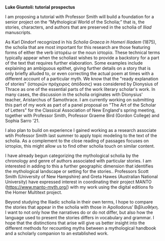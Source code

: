 
**Luke Giuntoli: tutorial prospectus**

I am proposing a tutorial with Professor Smith will build a foundation for a senior project on the “Mythological World of the Scholia;” that is, the stories, characters, and authors that are preserved in the scholia of *Iliad* manuscripts.

As Karl Dindorf recognized in his *Scholia Graeca in Homeri Iliadem* (1875), the scholia that are most important for this research are those featuring forms of either the verb ἱστορέω or the noun ἱστορία. These technical terms typically appear when the scholiast wishes to provide a backstory for a part of the text that requires further elaboration. Some examples include explaining an ambiguous epithet, giving further details on a story that is only briefly alluded to, or even correcting the actual poem at times with a different account of a particular myth.  We know that the "ready explanation of stories" (ἱστοριῶν πρόχειρος ἀπόδοσις) was considered by Dionysius of Thrace as one of the essential parts of the work literary scholar's work.  In many cases, the discussion in the scholia originates with Dionysius' teacher, Aristarchus of Samothrace.  I am currently working on submitting this part of my work as part of a panel proposal on "The Art of the Scholar of Letters" for the Classical Association of New England's spring meeting, together with Professor Smith, Professor Graeme Bird (Gordon College) and Sophia Sarro '21.

I also plan to build on experience I gained working as a research associate wtih Professor Smith last summer to apply topic modeling to the text of the scholia.  As a complement to the close reading of passages focuses on ἱστορίαι, this might allow us to find other scholia touch on similar content.

I have already begun categorizing the mythological scholia by the chronology and genre of authors associated with particular stories.  I am interested in adding to this a further geographic dimension that identifies the mythological landscape or setting for the stories..  Professors Scott Smith (University of New Hampshire) and Greta Hawes (Australian National University) have expressed interest in coordinating their project MANTO (https://www.manto-myth.org/) with my work using the digital editions fo the Homer Multitext project.

Beyond studying the Iliadic scholia in their own terms, I hope to compare the stories that appear in the scholia with those in Apollodorus’ Βιβλιοθήκη.  I want to not only how the narratives do or do not differ, but also how the language used to present the stories differs in vocabulary and grammar. I hope that the distinctions that arise will give us better insight into the different methods for recounting myths between a mythological handbook and a scholarly companion to an established work.
